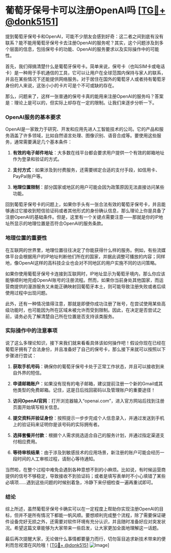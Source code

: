 # 葡萄牙保号卡可以注册OpenAI吗 [[TG💪+ @donk5151](https://t.me/s/donk5151)]

提到葡萄牙保号卡和OpenAI，可能不少朋友会感到好奇：这二者之间到底有没有联系？能不能用葡萄牙保号卡去注册OpenAI的服务呢？其实，这个问题涉及到多个层面的信息，包括保号卡的功能、OpenAI的服务要求以及实际操作中的可能性。

首先，我们得搞清楚什么是葡萄牙保号卡。简单来说，保号卡（也叫SIM卡或电话卡）是一种用于手机通信的工具，它可以让用户在全球范围内保持与家人的联系，并且在某些情况下还能提供网络服务。对于居住在国外的葡萄牙人或者持有葡萄牙身份的人来说，这张小小的卡片可是个不可或缺的存在。

那么，问题来了，这样一张普通的保号卡真的能用来注册OpenAI的服务吗？答案是：理论上是可以的，但实际上却存在一定的限制。让我们来逐步分析一下。

### OpenAI服务的基本要求

OpenAI是一家致力于研究、开发和应用先进人工智能技术的公司。它的产品和服务涵盖了许多领域，比如自然语言处理、图像识别、语音合成等。要使用这些服务，通常需要满足几个基本条件：

1. **有效的电子邮件地址**：大多数在线平台都会要求用户提供一个有效的邮箱地址作为登录和验证的方式。
   
2. **支付方式**：如果涉及到付费服务，还需要绑定合适的支付手段，如信用卡、PayPal账户等。

3. **地理位置限制**：部分国家或地区的用户可能会因为政策原因无法直接访问某些功能。

回到葡萄牙保号卡的问题上，如果你手头有一张合法有效的葡萄牙保号卡，并且能够通过它接收到短信验证码或者其他形式的身份确认信息，那么理论上你是具备了注册OpenAI的基础条件。但是，这里有一个关键点需要注意——那就是你的IP地址所显示的地理位置是否符合OpenAI的服务条款。

### 地理位置的重要性

在互联网的世界里，地理位置往往决定了你能获得什么样的服务。例如，有些流媒体平台会根据用户的IP地址判断他们所在的国家，并据此调整可播放的内容；同样地，像OpenAI这样的高科技企业也会对不同地区的用户实施不同的访问策略。

如果你使用葡萄牙保号卡连接到互联网时，IP地址显示为葡萄牙境内，那么你应该能够顺利地完成OpenAI账号的注册流程。然而，如果你当前身处其他国家，而运营商提供的漫游服务又未能正确映射回葡萄牙本土，则可能导致注册失败或者后续使用过程中出现问题。

此外，还有一种情况值得注意，那就是即便你成功注册了账号，在尝试使用某些高级功能时，也可能因为所在区域未被允许而受到限制。因此，在决定是否尝试之前，请务必先了解清楚自己所在位置是否支持该类服务。

### 实际操作中的注意事项

说了这么多理论知识，接下来我们就来看看具体该如何操作吧！假设你现在已经在葡萄牙拥有了合法身份，并且准备好了自己的保号卡，那么接下来就可以按照以下步骤进行尝试：

1. **获取手机号码**：确保你的葡萄牙保号卡处于正常工作状态，并且可以接收到来自外界的短信。

2. **申请邮箱账户**：如果没有现有的电子邮箱，建议提前注册一个新的Gmail或其他类型的免费邮箱。记住，这是日后找回密码以及管理账户的重要途径！

3. **访问OpenAI官网**：打开浏览器输入“openai.com”，进入官方网站后找到注册页面开始填写相关信息。

4. **提交资料并验证身份**：按照提示一步步完成个人信息录入，并通过发送到手机上的验证码来证明你是该号码的实际拥有者。

5. **选择套餐并付款**：根据个人需求挑选适合自己的服务计划，并通过指定渠道支付相应费用。

6. **等待审核结果**：由于涉及到敏感技术的应用场景，新注册的账户可能会经历一段时间的人工审核过程，请耐心等待通知。

当然啦，在整个过程中难免会遇到各种意想不到的小麻烦。比如说，有时候运营商提供的信号不够稳定，导致接收不到验证码；或者是填写表单时不小心填错了某些必填项……遇到这些问题的时候别着急，冷静下来仔细检查一遍再重试即可。

### 结论

综上所述，虽然葡萄牙保号卡确实可以在一定程度上帮助你实现注册OpenAI的目标，但并不是所有情况下都能一帆风顺。要想顺利完成整个流程，除了需要保证硬件设备完好无损之外，还需要对软件环境有充分认识，并且随时准备好应对突发状况。希望这篇文章能够为大家带来一些启发，让大家更加全面地理解这一话题。

最后再次提醒大家，无论做什么事情都要量力而行，切勿盲目追求新技术带来的便利而忽视潜在风险哦！[[TG💪+ @donk5151](https://t.me/s/donk5151) ![Image](https://i.postimg.cc/rwNCRYN7/Snipaste-2025-04-30-17-27-05.png)]